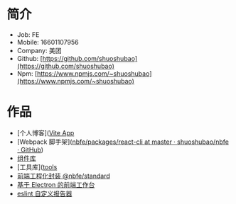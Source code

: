# 简介

- Job: FE
- Mobile: 16601107956
- Company: 美团
- Github: [https://github.com/shuoshubao](https://github.com/shuoshubao)
- Npm: [https://www.npmjs.com/~shuoshubao](https://www.npmjs.com/~shuoshubao)

# 作品

- [个人博客]([Vite App](https://shuoshubao.github.io)
- [Webpack 脚手架]([nbfe/packages/react-cli at master · shuoshubao/nbfe · GitHub](https://github.com/shuoshubao/nbfe/tree/master/packages/react-cli))
- [组件库](https://shuoshubao.github.io/components)
- [工具库]([tools](https://shuoshubao.github.io/tools)
- [前端工程化封装 @nbfe/standard](https://www.npmjs.com/package/stylelint-formatters-html)
- [基于 Electron 的前端工作台](https://github.com/shuoshubao/magpie)
- [eslint 自定义报告器](https://github.com/shuoshubao/eslint-formatter-html)

